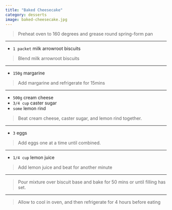 ```yaml
---
title: "Baked Cheesecake"
category: desserts
image: baked-cheesecake.jpg
---
```



> Preheat oven to 160 degrees and grease round spring-form pan

---

* `1 packet` milk arrowroot biscuits

> Blend milk arrowroot biscuits

---

* `150g` margarine

> Add margarine and refrigerate for 15mins

---

* `500g` cream cheese
* `3/4 cup` caster sugar
* `some` lemon rind

> Beat cream cheese, caster sugar, and  lemon rind together.

---

* `3` eggs

> Add eggs one at a time until combined.

---

* `1/4 cup` lemon juice

> Add lemon juice and beat for another minute

---

> Pour mixture over biscuit base and bake for 50 mins or until filling has set.

---

> Allow to cool in oven, and then refrigerate for 4 hours before eating

